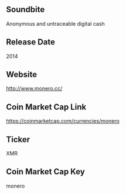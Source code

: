 ## Soundbite

Anonymous and untraceable digital cash

## Release Date

2014

## Website

http://www.monero.cc/

## Coin Market Cap Link

https://coinmarketcap.com/currencies/monero

## Ticker

XMR

## Coin Market Cap Key

monero

